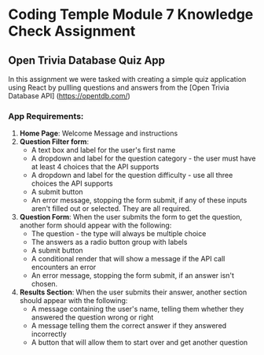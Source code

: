 # Coding Temple Module 7 Knowledge Check Assignment
## Open Trivia Database Quiz App

In this assignment we were tasked with creating a simple quiz application using React by pullling questions and answers from the [Open Trivia Database API] (https://opentdb.com/)

### App Requirements:
1. **Home Page**: Welcome Message and instructions
2. **Question Filter form**: 
    - A text box and label for the user's first name
    - A dropdown and label for the question category - the user must have at least 4 choices that the API supports
    - A dropdown and label for the question difficulty - use all three choices the API supports
    - A submit button
    - An error message, stopping the form submit, if any of these inputs aren't filled out or selected.  They are all required.
3. **Question Form**: When the user submits the form to get the question, another form should appear with the following:
    - The question - the type will always be multiple choice
    - The answers as a radio button group with labels
    - A submit button
    - A conditional render that will show a message if the API call encounters an error
    - An error message, stopping the form submit, if an answer isn't chosen.
8. **Results Section**: When the user submits their answer, another section should appear with the following:
    - A message containing the user's name, telling them whether they answered the question wrong or right
    - A message telling them the correct answer if they answered incorrectly
    - A button that will allow them to start over and get another question